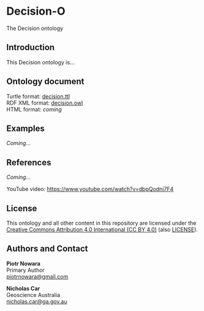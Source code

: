 # Decision-O
The Decision ontology

## Introduction
This Decision ontology is...


## Ontology document
Turtle format: [decision.ttl](decision.ttl)  
RDF XML format: [decision.owl](decision.owl)  
HTML format: *coming*


## Examples
*Coming...*


## References
*Coming...*

YouTube video: https://www.youtube.com/watch?v=dbpQodni7F4


## License
This ontology and all other content in this repository are licensed under the [Creative Commons Attribution 4.0 International (CC BY 4.0)](https://creativecommons.org/licenses/by/4.0/) (also [LICENSE](LICENSE)).


## Authors and Contact
**Piotr Nowara**   
Primary Author  
<piotrnowara@gmail.com>  

**Nicholas Car**  
Geoscience Australia  
<nicholas.car@ga.gov.au>
